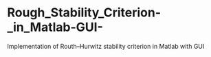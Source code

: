 # Rough_Stability_Criterion-_in_Matlab-GUI-
Implementation of Routh–Hurwitz stability criterion in Matlab with GUI 
